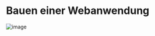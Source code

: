 # Bauen einer Webanwendung 

![image](https://github.com/jmetzger/training-kubernetes-einfuehrung/assets/1933318/69da28e4-eb8e-402c-99f6-89ccb231f386)
